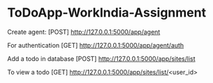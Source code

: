 # ToDoApp-WorkIndia-Assignment
Create  agent:
[POST] http://127.0.0.1:5000/app/agent   

For authentication
[GET] http://127.0.0.1:5000/app/agent/auth 

Add a todo in database
[POST] http://127.0.0.1:5000/app/sites/list  

To view a todo
[GET] http://127.0.0.1:5000/app/sites/list/<user_id> 
